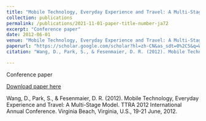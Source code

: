 ```yaml
---
title: "Mobile Technology, Everyday Experience and Travel: A Multi-Stage Model"
collection: publications
permalink: /publications/2021-11-01-paper-title-number-ja72
excerpt: "Conference paper"
date: 2012-06-01
venue: "Mobile Technology, Everyday Experience and Travel: A Multi-Stage Model"
paperurl: "https://scholar.google.com/scholar?hl=zh-CN&as_sdt=0%2C5&q=Wang%2C+D.%2C+Park%2C+S.%2C+%26+Fesenmaier%2C+D.+R.+%282012%29.+Mobile+Technology%2C+Everyday+Experience+and+Travel%3A+A+Multi-Stage+Model.+TTRA+2012+International+Annual+Conference.+Virginia+Beach%2C+Virginia%2C+U.S.%2C+June+19-21.+&btnG="
citation: "Wang, D., Park, S., & Fesenmaier, D. R. (2012). Mobile Technology, Everyday Experience and Travel: A Multi-Stage Model. TTRA 2012 International Annual Conference. Virginia Beach, Virginia, U.S., 19-21 June, 2012."

---
```

Conference paper

[Download paper here](https://scholar.google.com/scholar?hl=zh-CN&as_sdt=0%2C5&q=Wang%2C+D.%2C+Park%2C+S.%2C+%26+Fesenmaier%2C+D.+R.+%282012%29.+Mobile+Technology%2C+Everyday+Experience+and+Travel%3A+A+Multi-Stage+Model.+TTRA+2012+International+Annual+Conference.+Virginia+Beach%2C+Virginia%2C+U.S.%2C+June+19-21.+&btnG=)

Wang, D., Park, S., & Fesenmaier, D. R. (2012). Mobile Technology, Everyday Experience and Travel: A Multi-Stage Model. TTRA 2012 International Annual Conference. Virginia Beach, Virginia, U.S., 19-21 June, 2012.
